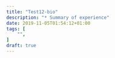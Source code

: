 ```yaml
---
title: "Test12-bio"
description: "* Summary of experience"
date: 2019-11-05T01:54:12+01:00
tags: [
    "",
]
draft: true
---
```


